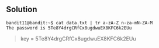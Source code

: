 ## Solution

``` Shell
bandit11@bandit:~$ cat data.txt | tr a-zA-Z n-za-mN-ZA-M
The password is 5Te8Y4drgCRfCx8ugdwuEX8KFC6k2EUu
```

>key = 
5Te8Y4drgCRfCx8ugdwuEX8KFC6k2EUu
